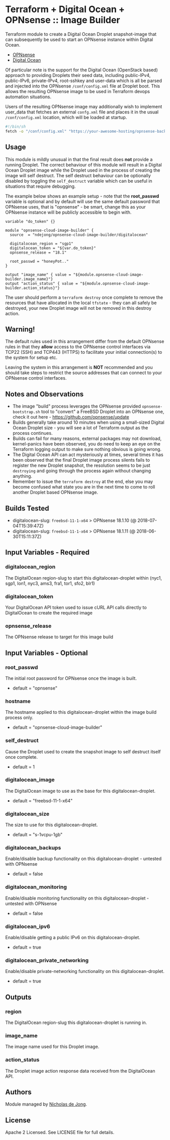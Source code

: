 # Terraform + Digital Ocean + OPNsense :: Image Builder

Terraform module to create a Digital Ocean Droplet snapshot-image that can subsequently be used to start 
an OPNsense instance within Digital Ocean.
 * [OPNsense](https://www.opnsense.org/)
 * [Digital Ocean](https://www.digitalocean.com/)

Of particular note is the support for the Digital Ocean (OpenStack based) approach to providing Droplets 
their seed data, including public-IPv4, public-IPv6, private-IPv4, root-sshkey and user-data which is all
be parsed and injected into the OPNsense `/conf/config.xml` file at Droplet boot.  This allows the resulting 
OPNsense image to be used in Terraform devops automation situations.

Users of the resulting OPNsense image may additionally wish to implement user_data that fetches an external
`confg.xml` file and places it in the usual `/conf/config.xml` location, which will be loaded at startup.

```bash
#!/bin/sh
fetch -o "/conf/config.xml" "https://your-awesome-hosting/opnsense-backups/latest.xml"
```


## Usage
This module is mildly unusual in that the final result does **not** provide a running Droplet.  The correct behaviour
of this module will result in a Digital Ocean Droplet image while the Droplet used in the process of creating the 
image will self destruct.  The self destruct behaviour can be optionally disabled by toggling the `self_destruct` 
variable which can be useful in situations that require debugging.

The example below shows an example setup - note that the **root_passwd** variable is optional and by default will
use the same default password that OPNsense uses, that is "opnsense" - be smart, change this as your OPNsense 
instance will be publicly accessible to begin with.

```hcl
variable "do_token" {}

module "opnsense-cloud-image-builder" {
  source  = "ndejong/opnsense-cloud-image-builder/digitalocean"

  digitalocean_region = "sgp1"
  digitalocean_token = "${var.do_token}"
  opnsense_release = "18.1"

  root_passwd = "honeyPot.."
}

output "image_name" { value = "${module.opnsense-cloud-image-builder.image_name}"}
output "action_status" { value = "${module.opnsense-cloud-image-builder.action_status}"}
```

The user should perform a `terraform destroy` once complete to remove the resources that have allocated in the local 
`tfstate` - they can all safely be destroyed, your new Droplet image will not be removed in this destroy action.


## Warning!
The default rules used in this arrangement differ from the default OPNsense rules in that they **allow** access to the 
OPNsense control interfaces via TCP22 (SSH) and TCP443 (HTTPS) to facilitate your initial connection(s) to the 
system for setup etc.

Leaving the system in this arrangement is **NOT** recommended and you should take steps to restrict the source 
addresses that can connect to your OPNsense control interfaces.


## Notes and Observations
 * The image "build" process leverages the OPNsense provided `opnsense-bootstrap.sh` tool to "convert" a FreeBSD 
   Droplet into an OPNsense one, check it out here - https://github.com/opnsense/update
 * Builds generally take around 10 minutes when using a small-sized Digital Ocean Droplet size - you will see a lot
   of Terraform output as the process continues.
 * Builds can fail for many reasons, external packages may not download, kernel-panics have been observed, you do need
   to keep an eye on the Terraform logging output to make sure nothing obvious is going wrong. 
 * The Digital Ocean API can act mysteriously at times,  several times it has been observed that the final Droplet
   image process silents fails to register the new Droplet snapshot, the resolution seems to be just `destroying`
   and going through the process again without changing anything.
 * Remember to issue the `terraform destroy` at the end, else you may become confused what state you are in the next
   time to come to roll another Droplet based OPNsense image.

## Builds Tested
 * digitalocean-slug: `freebsd-11-1-x64` > OPNsense 18.1.10 (@ 2018-07-04T15:39:47Z)
 * digitalocean-slug: `freebsd-11-1-x64` > OPNsense 18.1.11 (@ 2018-06-30T15:11:37Z)

## Input Variables - Required

### digitalocean_region
The DigitalOcean region-slug to start this digitalocean-droplet within (nyc1, sgp1, lon1, nyc3, ams3, fra1, tor1, sfo2, blr1)

### digitalocean_token
Your DigitalOcean API token used to issue cURL API calls directly to DigitalOcean to create the required image

### opnsense_release
The OPNsense release to target for this image build


## Input Variables - Optional

### root_passwd
The initial root password for OPNsense once the image is built.
* default = "opnsense"


### hostname
The hostname applied to this digitalocean-droplet within the image build process only.
* default = "opnsense-cloud-image-builder"

### self_destruct
Cause the Droplet used to create the snapshot image to self destruct itself once complete.
* default = 1

### digitalocean_image
The DigitalOcean image to use as the base for this digitalocean-droplet.
* default = "freebsd-11-1-x64"

### digitalocean_size
The size to use for this digitalocean-droplet.
* default = "s-1vcpu-1gb"

### digitalocean_backups
Enable/disable backup functionality on this digitalocean-droplet - untested with OPNsense
* default = false

### digitalocean_monitoring
Enable/disable monitoring functionality on this digitalocean-droplet - untested with OPNsense
* default = false

### digitalocean_ipv6
Enable/disable getting a public IPv6 on this digitalocean-droplet.
* default = true

### digitalocean_private_networking
Enable/disable private-networking functionality on this digitalocean-droplet.
* default = true


## Outputs

### region
The DigitalOcean region-slug this digitalocean-droplet is running in.

### image_name
The image name used for this Droplet image.

### action_status
The Droplet image action response data received from the DigitalOcean API.


## Authors
Module managed by [Nicholas de Jong](https://github.com/ndejong).

## License
Apache 2 Licensed. See LICENSE file for full details.
